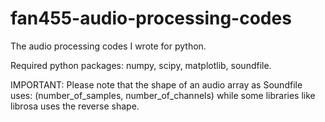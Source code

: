 # fan455-audio-processing-codes
The audio processing codes I wrote for python.

Required python packages: numpy, scipy, matplotlib, soundfile.

IMPORTANT: Please note that the shape of an audio array as Soundfile uses: (number_of_samples, number_of_channels) while some libraries like librosa uses the reverse shape.
